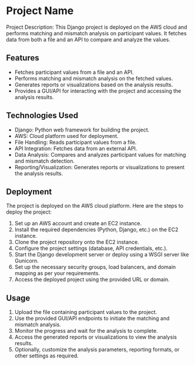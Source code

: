 # Project Name
Project Description: This Django project is deployed on the AWS cloud and performs matching and mismatch analysis on participant values. It fetches data from both a file and an API to compare and analyze the values.

## Features

- Fetches participant values from a file and an API.
- Performs matching and mismatch analysis on the fetched values.
- Generates reports or visualizations based on the analysis results.
- Provides a GUI/API for interacting with the project and accessing the analysis results.

## Technologies Used

- Django: Python web framework for building the project.
- AWS: Cloud platform used for deployment.
- File Handling: Reads participant values from a file.
- API Integration: Fetches data from an external API.
- Data Analysis: Compares and analyzes participant values for matching and mismatch detection.
- Reporting/Visualization: Generates reports or visualizations to present the analysis results.

## Deployment

The project is deployed on the AWS cloud platform. Here are the steps to deploy the project:

1. Set up an AWS account and create an EC2 instance.
2. Install the required dependencies (Python, Django, etc.) on the EC2 instance.
3. Clone the project repository onto the EC2 instance.
4. Configure the project settings (database, API credentials, etc.).
5. Start the Django development server or deploy using a WSGI server like Gunicorn.
6. Set up the necessary security groups, load balancers, and domain mapping as per your requirements.
7. Access the deployed project using the provided URL or domain.

## Usage

1. Upload the file containing participant values to the project.
2. Use the provided GUI/API endpoints to initiate the matching and mismatch analysis.
3. Monitor the progress and wait for the analysis to complete.
4. Access the generated reports or visualizations to view the analysis results.
5. Optionally, customize the analysis parameters, reporting formats, or other settings as required.


